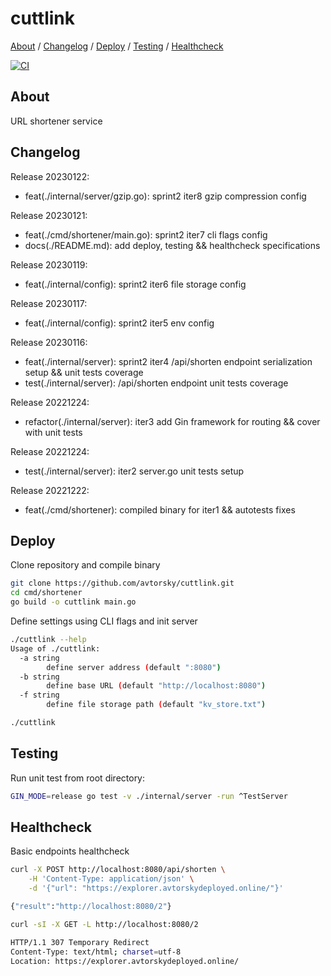 # cuttlink

[About](#about) /
[Changelog](#changelog) /
[Deploy](#deploy) /
[Testing](#testing) /
[Healthcheck](#healthcheck)

[![CI](https://github.com/avtorsky/cuttlink/actions/workflows/shortenertest.yml/badge.svg?branch=iter7)](https://github.com/avtorsky/cuttlink/actions/workflows/shortenertest.yml)

## About
URL shortener service

## Changelog
Release 20230122:
* feat(./internal/server/gzip.go): sprint2 iter8 gzip compression config

Release 20230121:
* feat(./cmd/shortener/main.go): sprint2 iter7 cli flags config
* docs(./README.md): add deploy, testing && healthcheck specifications

Release 20230119:
* feat(./internal/config): sprint2 iter6 file storage config

Release 20230117:
* feat(./internal/config): sprint2 iter5 env config

Release 20230116:
* feat(./internal/server): sprint2 iter4 /api/shorten endpoint serialization setup && unit tests coverage
* test(./internal/server): /api/shorten endpoint unit tests coverage

Release 20221224:
* refactor(./internal/server): iter3 add Gin framework for routing && cover with unit tests

Release 20221224:
* test(./internal/server): iter2 server.go unit tests setup

Release 20221222:
* feat(./cmd/shortener): compiled binary for iter1 && autotests fixes

## Deploy

Clone repository and compile binary

```bash
git clone https://github.com/avtorsky/cuttlink.git
cd cmd/shortener
go build -o cuttlink main.go
```

Define settings using CLI flags and init server

```bash
./cuttlink --help        
Usage of ./cuttlink:
  -a string
    	define server address (default ":8080")
  -b string
    	define base URL (default "http://localhost:8080")
  -f string
    	define file storage path (default "kv_store.txt")

./cuttlink
```

## Testing

Run unit test from root directory:

```bash
GIN_MODE=release go test -v ./internal/server -run ^TestServer
```

## Healthcheck

Basic endpoints healthcheck

```bash
curl -X POST http://localhost:8080/api/shorten \
    -H 'Content-Type: application/json' \
    -d '{"url": "https://explorer.avtorskydeployed.online/"}'

{"result":"http://localhost:8080/2"}
```

```bash
curl -sI -X GET -L http://localhost:8080/2

HTTP/1.1 307 Temporary Redirect
Content-Type: text/html; charset=utf-8
Location: https://explorer.avtorskydeployed.online/
```
